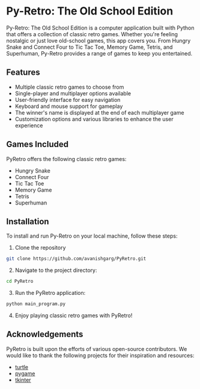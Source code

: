 
# Py-Retro: The Old School Edition

Py-Retro: The Old School Edition is a computer application built with Python that offers a collection of classic retro games. Whether you're feeling nostalgic or just love old-school games, this app covers you. From Hungry Snake and Connect Four to Tic Tac Toe, Memory Game, Tetris, and Superhuman, Py-Retro provides a range of games to keep you entertained.



## Features

- Multiple classic retro games to choose from
- Single-player and multiplayer options available
- User-friendly interface for easy navigation
- Keyboard and mouse support for gameplay
- The winner's name is displayed at the end of each multiplayer game
- Customization options and various libraries to enhance the user experience



## Games Included

PyRetro offers the following classic retro games:

- Hungry Snake
- Connect Four
- Tic Tac Toe
- Memory Game
- Tetris
- Superhuman


## Installation

To install and run Py-Retro on your local machine, follow these steps:


1. Clone the repository
```bash
git clone https://github.com/avanishgarg/PyRetro.git
```

2. Navigate to the project directory:
```bash
cd PyRetro
```

3. Run the PyRetro application:
```bash
python main_program.py
```

4. Enjoy playing classic retro games with PyRetro!



    
## Acknowledgements

PyRetro is built upon the efforts of various open-source contributors. We would like to thank the following projects for their inspiration and resources:

 - [turtle](https://docs.python.org/3/library/turtle.html)
 - [pygame](https://www.pygame.org/)
 - [tkinter](https://docs.python.org/3/library/tkinter.html)

